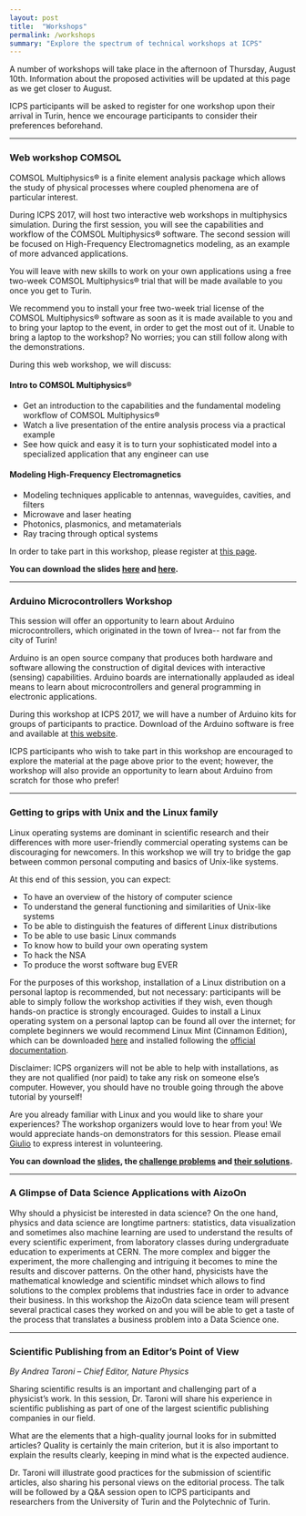 ```yaml
---
layout: post
title:  "Workshops"
permalink: /workshops
summary: "Explore the spectrum of technical workshops at ICPS"
---
```


A number of workshops will take place in the afternoon of Thursday,
August 10th. Information about the proposed activities will be updated
at this page as we get closer to August.

ICPS participants will be asked to register for one workshop upon
their arrival in Turin, hence we encourage participants to consider
their preferences beforehand.

---

### Web workshop COMSOL

COMSOL Multiphysics® is a finite element analysis package which allows
the study of physical processes where coupled phenomena are of
particular interest.

During ICPS 2017, will host two interactive web
workshops in multiphysics simulation. During the first session, you
will see the capabilities and workflow of the COMSOL Multiphysics®
software. The second session will be focused on High-Frequency
Electromagnetics modeling, as an example of more advanced
applications.

You will leave with new skills to work on your own applications using
a free two-week COMSOL Multiphysics® trial that will be made available
to you once you get to Turin.

We recommend you to install your free two-week trial license of the
COMSOL Multiphysics® software as soon as it is made available to you
and to bring your laptop to the event, in order to get the most out of
it. Unable to bring a laptop to the workshop? No worries; you can
still follow along with the demonstrations.

During this web workshop, we will discuss:

#### Intro to COMSOL Multiphysics®
<ul class="bigul">
    <li>Get an introduction to the capabilities and the fundamental modeling workflow of COMSOL Multiphysics®</li>
    <li>Watch a live presentation of the entire analysis process via a practical example</li>
    <li>See how quick and easy it is to turn your sophisticated model
	into a specialized application that any engineer can use</li>
</ul>

#### Modeling High-Frequency Electromagnetics
<ul class="bigul">
    <li>Modeling techniques applicable to antennas, waveguides, cavities, and filters</li>
    <li>Microwave and laser heating</li>
    <li>Photonics, plasmonics, and metamaterials</li>
    <li>Ray tracing through optical systems</li>
</ul>

In order to take part in this workshop, please register at <a
href="https://www.comsol.it/events/web-meeting/Web-workshop-COMSOL-International-Conference-of-Physics-Students-2017-31081">this page</a>.

<b>You can download the slides <a href="/files/ICPS__COMSOL_Intro.pdf">here</a> and <a href="/files/ICPS__COMSOL_RF.pdf">here</a>.</b>

---

### Arduino Microcontrollers Workshop

This session will offer an opportunity to learn about Arduino
microcontrollers, which originated in the town of Ivrea-- not far from
the city of Turin!

Arduino is an open source company that produces both hardware and
software allowing the construction of digital devices with interactive
(sensing) capabilities. Arduino boards are internationally applauded
as ideal means to learn about microcontrollers and general programming
in electronic applications.

During this workshop at ICPS 2017, we will have a number of Arduino
kits for groups of participants to practice.  Download of the Arduino
software is free and available at <a
href="https://www.arduino.cc/en/Guide/HomePage">this website</a>.


ICPS participants who wish to take part in this workshop are
encouraged to explore the material at the page above prior to the
event; however, the workshop will also provide an opportunity to learn
about Arduino from scratch for those who prefer!

---

### Getting to grips with Unix and the Linux family

Linux operating systems are dominant in scientific research and their differences with more user-friendly commercial operating systems can be discouraging for newcomers. In this workshop we will try to bridge the gap between common personal computing and basics of Unix-like systems. 

At this end of this session, you can expect:
<ul class="bigul">
<li>To have an overview of the history of computer science </li>
<li>To understand the general functioning and similarities of Unix-like systems</li>
<li>To be able to distinguish the features of different Linux distributions</li>
<li>To be able to use basic Linux commands</li>
<li>To know how to build your own operating system</li>
<li>To hack the NSA</li>
<li>To produce the worst software bug EVER</li>
</ul>

For the purposes of this workshop, installation of a Linux
distribution on a personal laptop is recommended, but not necessary:
participants will be able to simply follow the workshop activities if
they wish, even though hands-on practice is strongly
encouraged. Guides to install a Linux operating system on a personal
laptop can be found all over the internet; for complete beginners we
would recommend Linux Mint (Cinnamon Edition), which can be downloaded
<a href="https://linuxmint.com/download.php">here</a> and installed
following the <a
href="https://linuxmint.com/documentation.php">official
documentation</a>.

Disclaimer: ICPS organizers will not be able to help with
installations, as they are not qualified (nor paid) to take any risk
on someone else’s computer. However, you should have no trouble going
through the above tutorial by yourself!

Are you already familiar with Linux and you would like to share your
experiences? The workshop organizers would love to hear from you! We
would appreciate hands-on demonstrators for this session. Please email
<a
href="mailto:giulio.pasqualetti@ai-sf.it">Giulio</a>
to express interest in volunteering.

<b>You can download the <a href="/files/unix-slides.pdf">slides</a>, the <a href="/files/unix-challenge.tar.gz">challenge problems</a> and <a href="/files/unix-challenge-solutions.tar.gz">their solutions</a>.</b>

---

### A Glimpse of Data Science Applications with AizoOn

Why should a physicist be interested in data science? On the one hand,
physics and data science are longtime partners: statistics, data
visualization and sometimes also machine learning are used to
understand the results of every scientific experiment, from laboratory
classes during undergraduate education to experiments at CERN. The
more complex and bigger the experiment, the more challenging and
intriguing it becomes to mine the results and discover patterns.  On
the other hand, physicists have the mathematical knowledge and
scientific mindset which allows to find solutions to the complex
problems that industries face in order to advance their business. In
this workshop the AizoOn data science team will present several
practical cases they worked on and you will be able to get a taste of
the process that translates a business problem into a Data Science
one.

---

### Scientific Publishing from an Editor’s Point of View

*By Andrea Taroni – Chief Editor, Nature Physics*

Sharing scientific results is an important and challenging part of a
physicist’s work. In this session, Dr. Taroni will share his
experience in scientific publishing as part of one of the largest
scientific publishing companies in our field.

What are the elements that a high-quality journal looks for in
submitted articles? Quality is certainly the main criterion, but it is
also important to explain the results clearly, keeping in mind what is
the expected audience.

Dr. Taroni will illustrate good practices for the submission of
scientific articles, also sharing his personal views on the editorial
process. The talk will be followed by a Q&A session open to ICPS
participants and researchers from the University of Turin and the
Polytechnic of Turin.
